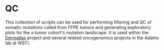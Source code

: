 # QC
This collection of scripts can be used for performing filtering and QC of somatic mutations called from FFPE tumors and generating exploratory plots for the a tumor cohort's mutation landscape. It is used within the [Dermatlas](https://www.dermatlasproject.org) project and several related oncogenomics projects in the Adams lab at WSTI.

